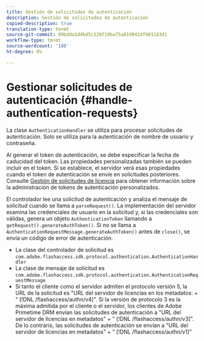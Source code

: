 ```yaml
---
title: Gestión de solicitudes de autenticación
description: Gestión de solicitudes de autenticación
copied-description: true
translation-type: tm+mt
source-git-commit: 89bdda1d4bd5c126f19ba75a819942df901183d1
workflow-type: tm+mt
source-wordcount: '188'
ht-degree: 0%

---
```



# Gestionar solicitudes de autenticación {#handle-authentication-requests}

La clase `AuthenticationHandler` se utiliza para procesar solicitudes de autenticación. Solo se utiliza para la autenticación de nombre de usuario y contraseña.

Al generar el token de autenticación, se debe especificar la fecha de caducidad del token. Las propiedades personalizadas también se pueden incluir en el token. Si se establece, el servidor verá esas propiedades cuando el token de autenticación se envíe en solicitudes posteriores. Consulte [Gestión de solicitudes de licencia](../../protecting-content/implementing-the-license-server/handling-license-reqs/license-handling-classes.md) para obtener información sobre la administración de tokens de autenticación personalizados.

El controlador lee una solicitud de autenticación y analiza el mensaje de solicitud cuando se llama a `parseRequest()`. La implementación del servidor examina las credenciales de usuario en la solicitud y, si las credenciales son válidas, genera un objeto `AuthenticationToken` llamando a `getRequest().generateAuthToken()`. Si no se llama a `AuthenticationRequestMessage.generateAuthToken()` antes de `close()`, se envía un código de error de autenticación.

* La clase del controlador de solicitud es `com.adobe.flashaccess.sdk.protocol.authentication.AuthenticationHandler`
* La clase de mensaje de solicitud es `com.adobe.flashaccess.sdk.protocol.authentication.AuthenticationRequestMessage`
* Si tanto el cliente como el servidor admiten el protocolo versión 5, la URL de la solicitud es &quot;URL del servidor de licencias en los metadatos: + &quot; [!DNL /flashaccess/authn/v4]&quot;. Si la versión de protocolo 3 es la máxima admitida por el cliente o el servidor, los clientes de Adobe Primetime DRM envían las solicitudes de autenticación a &quot;URL del servidor de licencias en metadatos&quot; + &quot; [!DNL /flashaccess/authn/v3]&quot;. De lo contrario, las solicitudes de autenticación se envían a &quot;URL del servidor de licencias en metadatos&quot; + &quot; [!DNL /flashaccess/authn/v1]&quot;

